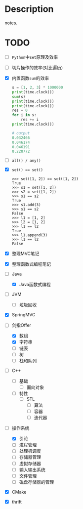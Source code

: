 # Description
notes.

# TODO

- [ ] `Python`中`set`原理及效率

- [ ] 切片操作的效率(对比遍历)

- [x] 内置函数`sum`的效率

  ```python
  s = [1, 2, 3] * 1000000
  print(time.clock())
  sum(s)
  print(time.clock())
  print(time.clock())
  res = 0
  for i in s:
      res += i
  print(time.clock())
  
  # output
  0.032466
  0.046174
  0.046191
  0.220772
  ```

- [ ] `all() / any()`

- [x] `set() == set()`

  ```shell
  >>> set([1, 2]) == set([1, 2])
  True
  >>> s1 = set([1, 2])
  >>> s2 = set([1, 2])
  >>> s1 == s2
  True
  >>> s1.add(3)
  >>> s1 == s2
  False
  >>> l1 = [1, 2]
  >>> l2 = [1, 2]
  >>> l1 == l2
  True
  >>> l1.append(3)
  >>> l1 == l2
  False
  ```

- [x] 整理MVC笔记

- [x] 整理函数式编程笔记

- [ ] Java

  - [x] Java函数式编程

- [ ] JVM

  - [ ] 垃圾回收

- [x] SpringMVC

- [ ] 剑指Offer

  - [x] 数组
  - [x] 字符串
  - [ ] 链表
  - [ ] 树
  - [ ] 栈和队列

- [ ] C++

  - [ ] 基础
    - [ ] 面向对象
  - [ ] 特性
    - [ ] STL
      - [ ] 算法
      - [ ] 容器
      - [ ] 迭代器

- [ ] 操作系统

  - [x] 引论
  - [ ] 进程管理
  - [ ] 处理机调度
  - [ ] 存储器管理
  - [ ] 虚拟存储器
  - [ ] 输入输出系统
  - [ ] 文件管理
  - [ ] 磁盘存储器的管理

- [x] CMake
- [x] thrift